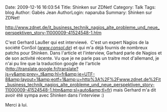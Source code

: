 Date: 2009-12-16 16:03:54
Title: Shinken sur ZDNet!
Category: Talk
Tags: blog
Author: Gabès Jean
AuthorLogin: naparuba
Summary: Shinken sur ZDNet!




<a href="http://www.zdnet.de/it_business_technik_nagios_alte_probleme_und_neue_perspektiven_story-11000009-41524548-1.htm">http://www.zdnet.de/it_business_technik_nagios_alte_probleme_und_neue_perspektiven_story-11000009-41524548-1.htm</a>

C'est Gerhard Laußer qui est interviewé.  C'est un expert Nagios de la société ConSol (<a href="http://www.consol.de"><em>www.consol.de</em></a>) et qui m'a déjà fournis de nombreux patchs pour Shinken. Dans l'article et l'interview, Garhard parle de Nagios et de son activité récente. Vu que je ne parle pas un traitre mot d'allemand, je n'ai pu lire que la traduction google de l'article (<a href="http://translate.google.fr/translate?js=y&amp;prev=_t&amp;hl=fr&amp;ie=UTF-8&amp;layout=1&amp;eotf=1&amp;u=http%3A%2F%2Fwww.zdnet.de%2Fit_business_technik_nagios_alte_probleme_und_neue_perspektiven_story-11000009-41524548-1.htm&amp;sl=auto&amp;tl=fr">http://translate.google.fr/translate?js=y&amp;prev=_t&amp;hl=fr&amp;ie=UTF-8&amp;layout=1&amp;eotf=1&amp;u=http%3A%2F%2Fwww.zdnet.de%2Fit_business_technik_nagios_alte_probleme_und_neue_perspektiven_story-11000009-41524548-1.htm&amp;sl=auto&amp;tl=fr</a>) mais Gerhard m'a dit avoir été sympa avec Shinken dans l'interview :)

Merci à lui.
